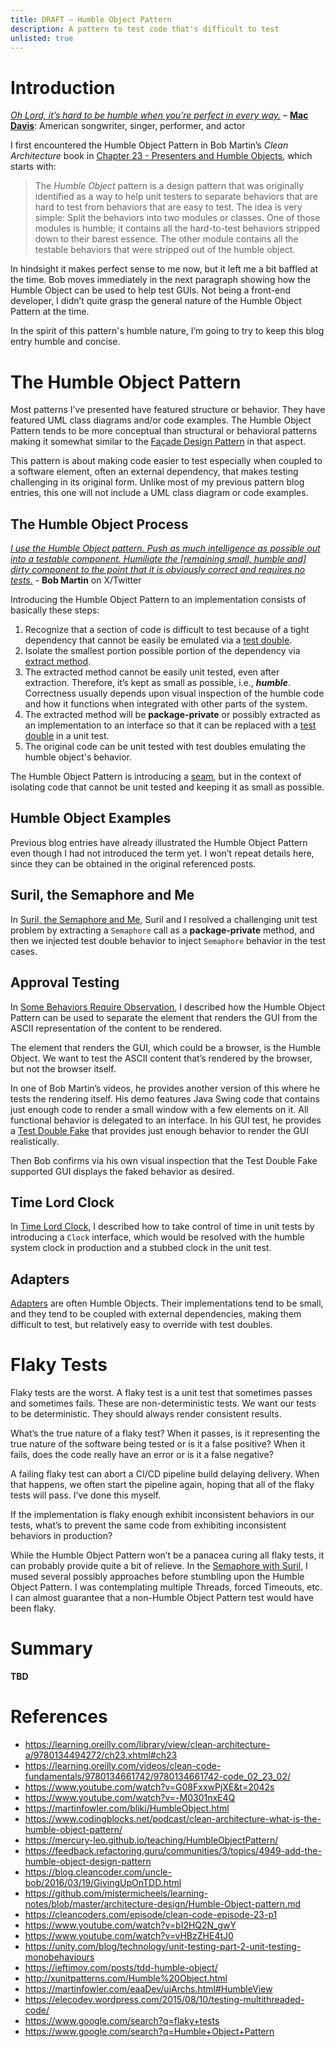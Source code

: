 ```yaml
---
title: DRAFT – Humble Object Pattern
description: A pattern to test code that's difficult to test
unlisted: true
---
```


# Introduction
[_Oh Lord, it’s hard to be humble when you’re perfect in every way._](https://www.youtube.com/watch?v=0WTrMuZOZvM) – [__Mac Davis__](https://en.wikipedia.org/wiki/Mac_Davis): American songwriter, singer, performer, and actor

I first encountered the Humble Object Pattern in Bob Martin’s _Clean Architecture_ book in [Chapter 23 - Presenters and Humble Objects](https://learning.oreilly.com/library/view/clean-architecture-a/9780134494272/ch23.xhtml#ch23), which starts with:
>The _Humble Object_ pattern is a design pattern that was originally identified as a way to help unit testers to separate behaviors that are hard to test from behaviors that are easy to test. The idea is very simple: Split the behaviors into two modules or classes. One of those modules is humble; it contains all the hard-to-test behaviors stripped down to their barest essence. The other module contains all the testable behaviors that were stripped out of the humble object.

In hindsight it makes perfect sense to me now, but it left me a bit baffled at the time. Bob moves immediately in the next paragraph showing how the Humble Object can be used to help test GUIs. Not being a front-end developer, I didn’t quite grasp the general nature of the Humble Object Pattern at the time.

In the spirit of this pattern's humble nature, I’m going to try to keep this blog entry humble and concise.

# The Humble Object Pattern
Most patterns I’ve presented have featured structure or behavior. They have featured UML class diagrams and/or code examples. The Humble Object Pattern tends to be more conceptual than structural or behavioral patterns making it somewhat similar to the [Façade Design Pattern](https://jhumelsine.github.io/2023/10/03/facade-design-pattern.html) in that aspect.

This pattern is about making code easier to test especially when coupled to a software element, often an external dependency, that makes testing challenging in its original form. Unlike most of my previous pattern blog entries, this one will not include a UML class diagram or code examples. 

## The Humble Object Process
[_I use the Humble Object pattern. Push as much intelligence as possible out into a testable component. Humiliate the [remaining small, humble and] dirty component to the point that it is obviously correct and requires no tests._]( https://x.com/unclebobmartin/status/1122722265651720198) - __Bob Martin__ on X/Twitter

Introducing the Humble Object Pattern to an implementation consists of basically these steps:
1. Recognize that a section of code is difficult to test because of a tight dependency that cannot be easily be emulated via a [test double](https://jhumelsine.github.io/2024/07/02/test-doubles.html).
2. Isolate the smallest portion possible portion of the dependency via [extract method](https://jhumelsine.github.io/2025/03/24/legacy-code.html#legacy-code-lacks-seams). 
3. The extracted method cannot be easily unit tested, even after extraction. Therefore, it’s kept as small as possible, i.e., ___humble___. Correctness usually depends upon visual inspection of the humble code and how it functions when integrated with other parts of the system.
4. The extracted method will be __package-private__ or possibly extracted as an implementation to an interface so that it can be replaced with a [test double](https://jhumelsine.github.io/2024/07/02/test-doubles.html) in a unit test.
5. The original code can be unit tested with test doubles emulating the humble object's behavior.

The Humble Object Pattern is introducing a [seam](https://jhumelsine.github.io/2025/03/24/legacy-code.html#seams), but in the context of isolating code that cannot be unit tested and keeping it as small as possible.

## Humble Object Examples
Previous blog entries have already illustrated the Humble Object Pattern even though I had not introduced the term yet. I won’t repeat details here, since they can be obtained in the original referenced posts.

## Suril, the Semaphore and Me
In [Suril, the Semaphore and Me](https://jhumelsine.github.io/2024/07/08/suril-semaphore.html), Suril and I resolved a challenging unit test problem by extracting a `Semaphore` call as a __package-private__ method, and then we injected test double behavior to inject `Semaphore` behavior in the test cases.

## Approval Testing
In [Some Behaviors Require Observation](https://jhumelsine.github.io/2025/04/02/approval-testing.html#some-behaviors-require-observation), I described how the Humble Object Pattern can be used to separate the element that renders the GUI from the ASCII representation of the content to be rendered.

The element that renders the GUI, which could be a browser, is the Humble Object. We want to test the ASCII content that’s rendered by the browser, but not the browser itself.

In one of Bob Martin’s videos, he provides another version of this where he tests the rendering itself. His demo features Java Swing code that contains just enough code to render a small window with a few elements on it. All functional behavior is delegated to an interface. In his GUI test, he provides a [Test Double Fake](https://jhumelsine.github.io/2024/07/02/test-doubles.html#fake) that provides just enough behavior to render the GUI realistically.

Then Bob confirms via his own visual inspection that the Test Double Fake supported GUI displays the faked behavior as desired.

## Time Lord Clock
In [Time Lord Clock](https://jhumelsine.github.io/2025/04/08/time-lord.html#time-is-an-external-dependency), I described how to take control of time in unit tests by introducing a `Clock` interface, which would be resolved with the humble system clock in production and a stubbed clock in the unit test.

## Adapters
[Adapters](https://jhumelsine.github.io/2023/09/29/adapter-design-pattern.html) are often Humble Objects. Their implementations tend to be small, and they tend to be coupled with external dependencies, making them difficult to test, but relatively easy to override with test doubles.

# Flaky Tests
Flaky tests are the worst. A flaky test is a unit test that sometimes passes and sometimes fails. These are non-deterministic tests. We want our tests to be deterministic. They should always render consistent results.

What’s the true nature of a flaky test? When it passes, is it representing the true nature of the software being tested or is it a false positive? When it fails, does the code really have an error or is it a false negative?

A failing flaky test can abort a CI/CD pipeline build delaying delivery. When that happens, we often start the pipeline again, hoping that all of the flaky tests will pass. I’ve done this myself.

If the implementation is flaky enough exhibit inconsistent behaviors in our tests, what’s to prevent the same code from exhibiting inconsistent behaviors in production?

While the Humble Object Pattern won’t be a panacea curing all flaky tests, it can probably provide quite a bit of relieve. In the [Semaphore with Suril](https://jhumelsine.github.io/2024/07/08/suril-semaphore.html#the-semaphore), I mused several possibly approaches before stumbling upon the Humble Object Pattern. I was contemplating multiple Threads, forced Timeouts, etc. I can almost guarantee that a non-Humble Object Pattern test would have been flaky.

# Summary
__TBD__

# References
* https://learning.oreilly.com/library/view/clean-architecture-a/9780134494272/ch23.xhtml#ch23
* https://learning.oreilly.com/videos/clean-code-fundamentals/9780134661742/9780134661742-code_02_23_02/
* https://www.youtube.com/watch?v=G08FxxwPjXE&t=2042s
* https://www.youtube.com/watch?v=-M0301nxE4Q
* https://martinfowler.com/bliki/HumbleObject.html
* https://www.codingblocks.net/podcast/clean-architecture-what-is-the-humble-object-pattern/
* https://mercury-leo.github.io/teaching/HumbleObjectPattern/
* https://feedback.refactoring.guru/communities/3/topics/4949-add-the-humble-object-design-pattern
* https://blog.cleancoder.com/uncle-bob/2016/03/19/GivingUpOnTDD.html
* https://github.com/mistermicheels/learning-notes/blob/master/architecture-design/Humble-Object-pattern.md
* https://cleancoders.com/episode/clean-code-episode-23-p1
* https://www.youtube.com/watch?v=bI2HQ2N_gwY
* https://www.youtube.com/watch?v=vHBzZHE4tJ0
* https://unity.com/blog/technology/unit-testing-part-2-unit-testing-monobehaviours
* https://ieftimov.com/posts/tdd-humble-object/
* http://xunitpatterns.com/Humble%20Object.html
* https://martinfowler.com/eaaDev/uiArchs.html#HumbleView
* https://elecodev.wordpress.com/2015/08/10/testing-multithreaded-code/
* https://www.google.com/search?q=flaky+tests
* https://www.google.com/search?q=Humble+Object+Pattern 
